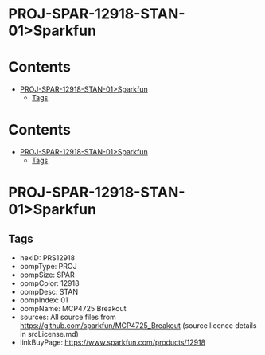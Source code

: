 
PROJ-SPAR-12918-STAN-01>Sparkfun
================================

Contents
========

* [PROJ-SPAR-12918-STAN-01>Sparkfun](#proj-spar-12918-stan-01sparkfun)
	* [Tags](#tags)

Contents
========

* [PROJ-SPAR-12918-STAN-01>Sparkfun](#proj-spar-12918-stan-01sparkfun)
	* [Tags](#tags)

# PROJ-SPAR-12918-STAN-01>Sparkfun

## Tags

- hexID: PRS12918
- oompType: PROJ
- oompSize: SPAR
- oompColor: 12918
- oompDesc: STAN
- oompIndex: 01
- oompName: MCP4725 Breakout
- sources: All source files from https://github.com/sparkfun/MCP4725_Breakout (source licence details in srcLicense.md)
- linkBuyPage: https://www.sparkfun.com/products/12918
